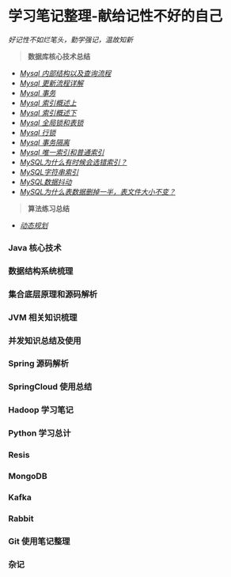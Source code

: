 # 学习笔记整理-献给记性不好的自己
*好记性不如烂笔头，勤学强记，温故知新*


> **数据库核心技术总结**

- [*Mysql 内部结构以及查询流程*](https://github.com/giantfoot/giantfoot.github.io/blob/master/blog/Mysql/mysql1.md)
- [*Mysql 更新流程详解*](https://github.com/giantfoot/giantfoot.github.io/blob/master/blog/Mysql/mysql2.md)
- [*Mysql 事务*](https://github.com/giantfoot/giantfoot.github.io/blob/master/blog/Mysql/mysql3.md)
- [*Mysql 索引概述上*](https://github.com/giantfoot/giantfoot.github.io/blob/master/blog/Mysql/mysql4.md)
- [*Mysql 索引概述下*](https://github.com/giantfoot/giantfoot.github.io/blob/master/blog/Mysql/mysql5.md)
- [*Mysql 全局锁和表锁*](https://github.com/giantfoot/giantfoot.github.io/blob/master/blog/Mysql/mysql6.md)
- [*Mysql 行锁*](https://github.com/giantfoot/giantfoot.github.io/blob/master/blog/Mysql/mysql7.md)
- [*Mysql 事务隔离*](https://github.com/giantfoot/giantfoot.github.io/blob/master/blog/Mysql/mysql8.md)
- [*Mysql 唯一索引和普通索引*](https://github.com/giantfoot/giantfoot.github.io/blob/master/blog/Mysql/mysql9.md)
- [*MySQL为什么有时候会选错索引？*](https://github.com/giantfoot/giantfoot.github.io/blob/master/blog/Mysql/mysql10.md)
- [*MySQL字符串索引*](https://github.com/giantfoot/giantfoot.github.io/blob/master/blog/Mysql/mysql11.md)
- [*MySQL数据抖动*](https://github.com/giantfoot/giantfoot.github.io/blob/master/blog/Mysql/mysql12.md)
- [*MySQL为什么表数据删掉一半，表文件大小不变？*](https://github.com/giantfoot/giantfoot.github.io/blob/master/blog/Mysql/mysql13.md)

> **算法练习总结**

- [*动态规划*](https://github.com/giantfoot/giantfoot.github.io/blob/master/blog/algorithm/dp.md)



### Java 核心技术

### 数据结构系统梳理

### 集合底层原理和源码解析

### JVM 相关知识梳理

### 并发知识总结及使用

### Spring 源码解析

### SpringCloud 使用总结

### Hadoop 学习笔记

### Python 学习总计

### Resis

### MongoDB

### Kafka

### Rabbit

### Git 使用笔记整理

### 杂记
